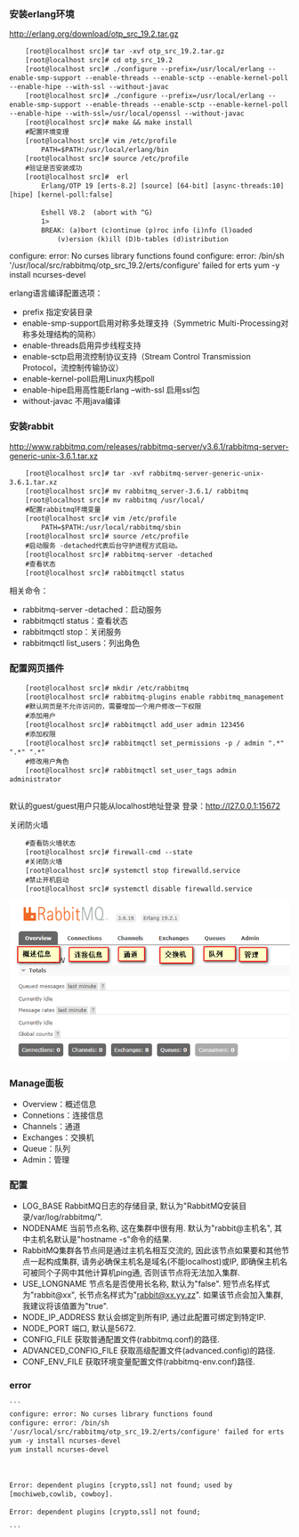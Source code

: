 
### 安装erlang环境
http://erlang.org/download/otp_src_19.2.tar.gz


```
    [root@localhost src]# tar -xvf otp_src_19.2.tar.gz 
    [root@localhost src]# cd otp_src_19.2
    [root@localhost src]# ./configure --prefix=/usr/local/erlang --enable-smp-support --enable-threads --enable-sctp --enable-kernel-poll --enable-hipe --with-ssl --without-javac
    [root@localhost src]# ./configure --prefix=/usr/local/erlang --enable-smp-support --enable-threads --enable-sctp --enable-kernel-poll --enable-hipe --with-ssl=/usr/local/openssl --without-javac
    [root@localhost src]# make && make install
    #配置环境变理
    [root@localhost src]# vim /etc/profile
        PATH=$PATH:/usr/local/erlang/bin
    [root@localhost src]# source /etc/profile
    #验证是否安装成功
    [root@localhost src]#  erl
        Erlang/OTP 19 [erts-8.2] [source] [64-bit] [async-threads:10] [hipe] [kernel-poll:false]

        Eshell V8.2  (abort with ^G)
        1> 
        BREAK: (a)bort (c)ontinue (p)roc info (i)nfo (l)oaded
            (v)ersion (k)ill (D)b-tables (d)istribution
```
configure: error: No curses library functions found
configure: error: /bin/sh '/usr/local/src/rabbitmq/otp_src_19.2/erts/configure' failed for erts
yum -y install ncurses-devel


erlang语言编译配置选项：    
* prefix 指定安装目录 
* enable-smp-support启用对称多处理支持（Symmetric Multi-Processing对称多处理结构的简称）
* enable-threads启用异步线程支持
* enable-sctp启用流控制协议支持（Stream Control Transmission Protocol，流控制传输协议）
* enable-kernel-poll启用Linux内核poll
* enable-hipe启用高性能Erlang –with-ssl 启用ssl包 
* without-javac 不用java编译

### 安装rabbit
http://www.rabbitmq.com/releases/rabbitmq-server/v3.6.1/rabbitmq-server-generic-unix-3.6.1.tar.xz

```
    [root@localhost src]# tar -xvf rabbitmq-server-generic-unix-3.6.1.tar.xz
    [root@localhost src]# mv rabbitmq_server-3.6.1/ rabbitmq
    [root@localhost src]# mv rabbitmq /usr/local/
    #配置rabbitmq环境变量
    [root@localhost src]# vim /etc/profile
        PATH=$PATH:/usr/local/rabbitmq/sbin
    [root@localhost src]# source /etc/profile
    #启动服务 -detached代表后台守护进程方式启动。
    [root@localhost src]# rabbitmq-server -detached
    #查看状态
    [root@localhost src]# rabbitmqctl status

```
相关命令：
* rabbitmq-server -detached：启动服务
* rabbitmqctl status：查看状态
* rabbitmqctl stop：关闭服务
* rabbitmqctl list_users：列出角色

### 配置网页插件

```
    [root@localhost src]# mkdir /etc/rabbitmq
    [root@localhost src]# rabbitmq-plugins enable rabbitmq_management
    #默认网页是不允许访问的，需要增加一个用户修改一下权限
    #添加用户
    [root@localhost src]# rabbitmqctl add_user admin 123456
    #添加权限
    [root@localhost src]# rabbitmqctl set_permissions -p / admin ".*" ".*" ".*"
    #修改用户角色
    [root@localhost src]# rabbitmqctl set_user_tags admin administrator
    
```
默认的guest/guest用户只能从localhost地址登录
登录：http://l27.0.0.1:15672    

关闭防火墙
```
    #查看防火墙状态
    [root@localhost src]# firewall-cmd --state
    #关闭防火墙
    [root@localhost src]# systemctl stop firewalld.service
    #禁止开机启动
    [root@localhost src]# systemctl disable firewalld.service 
```


![](./resources/20190716200321.png)

### Manage面板
* Overview：概述信息
* Connetions：连接信息
* Channels：通道
* Exchanges：交换机
* Queue：队列
* Admin：管理

### 配置
* LOG_BASE	RabbitMQ日志的存储目录, 默认为"RabbitMQ安装目录/var/log/rabbitmq/".
* NODENAME	当前节点名称, 这在集群中很有用. 默认为"rabbit@主机名", 其中主机名默认是"hostname -s"命令的结果.
* RabbitMQ集群各节点间是通过主机名相互交流的, 因此该节点如果要和其他节点一起构成集群, 请务必确保主机名是域名(不能localhost)或IP, 即确保主机名可被同个子网中其他计算机ping通, 否则该节点将无法加入集群.
* USE_LONGNAME	节点名是否使用长名称, 默认为"false". 短节点名样式为"rabbit@xx", 长节点名样式为"rabbit@xx.yy.zz". 如果该节点会加入集群, 我建议将该值置为"true".
* NODE_IP_ADDRESS	默认会绑定到所有IP, 通过此配置可绑定到特定IP.
* NODE_PORT	端口, 默认是5672.
* CONFIG_FILE	获取普通配置文件(rabbitmq.conf)的路径.
* ADVANCED_CONFIG_FILE	获取高级配置文件(advanced.config)的路径.
* CONF_ENV_FILE	获取环境变量配置文件(rabbitmq-env.conf)路径.


### error
    ```
    configure: error: No curses library functions found
    configure: error: /bin/sh '/usr/local/src/rabbitmq/otp_src_19.2/erts/configure' failed for erts
    yum -y install ncurses-devel
    yum install ncurses-devel



    Error: dependent plugins [crypto,ssl] not found; used by [mochiweb,cowlib, cowboy].

    Error: dependent plugins [crypto,ssl] not found; 

    ```